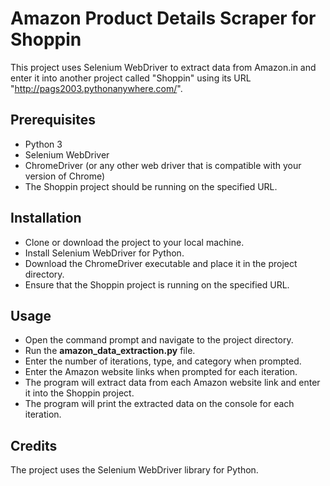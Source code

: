 
# Amazon Product Details Scraper for Shoppin

This project uses Selenium WebDriver to extract data from Amazon.in and enter it into another project called "Shoppin" using its URL "http://pags2003.pythonanywhere.com/".


## Prerequisites

* Python 3
* Selenium WebDriver
* ChromeDriver (or any other web driver that is compatible with your version of Chrome)
* The Shoppin project should be running on the specified URL.


## Installation

* Clone or download the project to your local machine.
* Install Selenium WebDriver for Python.
* Download the ChromeDriver executable and place it in the project directory.
* Ensure that the Shoppin project is running on the specified URL.


## Usage

* Open the command prompt and navigate to the project directory.
* Run the **amazon_data_extraction.py** file.
* Enter the number of iterations, type, and category when prompted.
* Enter the Amazon website links when prompted for each iteration.
* The program will extract data from each Amazon website link and enter it into the Shoppin project.
* The program will print the extracted data on the console for each iteration.


## Credits

The project uses the Selenium WebDriver library for Python.

